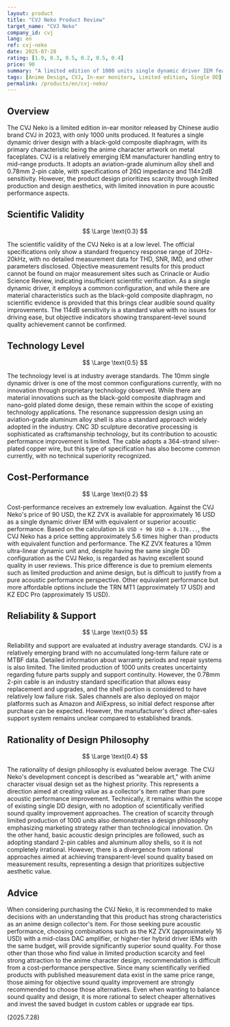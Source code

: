 ```yaml
---
layout: product
title: "CVJ Neko Product Review"
target_name: "CVJ Neko"
company_id: cvj
lang: en
ref: cvj-neko
date: 2025-07-28
rating: [1.9, 0.3, 0.5, 0.2, 0.5, 0.4]
price: 90
summary: "A limited edition of 1000 units single dynamic driver IEM featuring anime-style design, but lacks scientific justification for its 90 USD price point with significantly cheaper alternatives offering equivalent performance"
tags: [Anime Design, CVJ, In-ear monitors, Limited edition, Single DD]
permalink: /products/en/cvj-neko/
---
```

## Overview

The CVJ Neko is a limited edition in-ear monitor released by Chinese audio brand CVJ in 2023, with only 1000 units produced. It features a single dynamic driver design with a black-gold composite diaphragm, with its primary characteristic being the anime character artwork on metal faceplates. CVJ is a relatively emerging IEM manufacturer handling entry to mid-range products. It adopts an aviation-grade aluminum alloy shell and 0.78mm 2-pin cable, with specifications of 26Ω impedance and 114±2dB sensitivity. However, the product design prioritizes scarcity through limited production and design aesthetics, with limited innovation in pure acoustic performance aspects.

## Scientific Validity

$$ \Large \text{0.3} $$

The scientific validity of the CVJ Neko is at a low level. The official specifications only show a standard frequency response range of 20Hz-20kHz, with no detailed measurement data for THD, SNR, IMD, and other parameters disclosed. Objective measurement results for this product cannot be found on major measurement sites such as Crinacle or Audio Science Review, indicating insufficient scientific verification. As a single dynamic driver, it employs a common configuration, and while there are material characteristics such as the black-gold composite diaphragm, no scientific evidence is provided that this brings clear audible sound quality improvements. The 114dB sensitivity is a standard value with no issues for driving ease, but objective indicators showing transparent-level sound quality achievement cannot be confirmed.

## Technology Level

$$ \Large \text{0.5} $$

The technology level is at industry average standards. The 10mm single dynamic driver is one of the most common configurations currently, with no innovation through proprietary technology observed. While there are material innovations such as the black-gold composite diaphragm and nano-gold plated dome design, these remain within the scope of existing technology applications. The resonance suppression design using an aviation-grade aluminum alloy shell is also a standard approach widely adopted in the industry. CNC 3D sculpture decorative processing is sophisticated as craftsmanship technology, but its contribution to acoustic performance improvement is limited. The cable adopts a 364-strand silver-plated copper wire, but this type of specification has also become common currently, with no technical superiority recognized.

## Cost-Performance

$$ \Large \text{0.2} $$

Cost-performance receives an extremely low evaluation. Against the CVJ Neko's price of 90 USD, the KZ ZVX is available for approximately 16 USD as a single dynamic driver IEM with equivalent or superior acoustic performance. Based on the calculation `16 USD ÷ 90 USD = 0.178...`, the CVJ Neko has a price setting approximately 5.6 times higher than products with equivalent function and performance. The KZ ZVX features a 10mm ultra-linear dynamic unit and, despite having the same single DD configuration as the CVJ Neko, is regarded as having excellent sound quality in user reviews. This price difference is due to premium elements such as limited production and anime design, but is difficult to justify from a pure acoustic performance perspective. Other equivalent performance but more affordable options include the TRN MT1 (approximately 17 USD) and KZ EDC Pro (approximately 15 USD).

## Reliability & Support

$$ \Large \text{0.5} $$

Reliability and support are evaluated at industry average standards. CVJ is a relatively emerging brand with no accumulated long-term failure rate or MTBF data. Detailed information about warranty periods and repair systems is also limited. The limited production of 1000 units creates uncertainty regarding future parts supply and support continuity. However, the 0.78mm 2-pin cable is an industry standard specification that allows easy replacement and upgrades, and the shell portion is considered to have relatively low failure risk. Sales channels are also deployed on major platforms such as Amazon and AliExpress, so initial defect response after purchase can be expected. However, the manufacturer's direct after-sales support system remains unclear compared to established brands.

## Rationality of Design Philosophy

$$ \Large \text{0.4} $$

The rationality of design philosophy is evaluated below average. The CVJ Neko's development concept is described as "wearable art," with anime character visual design set as the highest priority. This represents a direction aimed at creating value as a collector's item rather than pure acoustic performance improvement. Technically, it remains within the scope of existing single DD design, with no adoption of scientifically verified sound quality improvement approaches. The creation of scarcity through limited production of 1000 units also demonstrates a design philosophy emphasizing marketing strategy rather than technological innovation. On the other hand, basic acoustic design principles are followed, such as adopting standard 2-pin cables and aluminum alloy shells, so it is not completely irrational. However, there is a divergence from rational approaches aimed at achieving transparent-level sound quality based on measurement results, representing a design that prioritizes subjective aesthetic value.

## Advice

When considering purchasing the CVJ Neko, it is recommended to make decisions with an understanding that this product has strong characteristics as an anime design collector's item. For those seeking pure acoustic performance, choosing combinations such as the KZ ZVX (approximately 16 USD) with a mid-class DAC amplifier, or higher-tier hybrid driver IEMs with the same budget, will provide significantly superior sound quality. For those other than those who find value in limited production scarcity and feel strong attraction to the anime character design, recommendation is difficult from a cost-performance perspective. Since many scientifically verified products with published measurement data exist in the same price range, those aiming for objective sound quality improvement are strongly recommended to choose those alternatives. Even when wanting to balance sound quality and design, it is more rational to select cheaper alternatives and invest the saved budget in custom cables or upgrade ear tips.

(2025.7.28)
